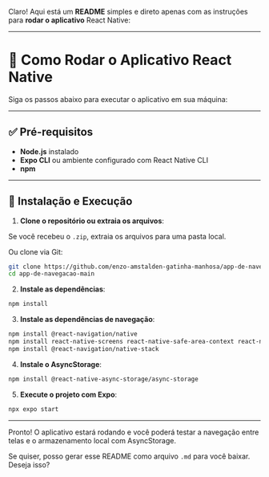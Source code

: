 Claro! Aqui está um **README** simples e direto apenas com as instruções para **rodar o aplicativo** React Native:

---

# 📲 Como Rodar o Aplicativo React Native

Siga os passos abaixo para executar o aplicativo em sua máquina:

---

## ✅ Pré-requisitos

* **Node.js** instalado
* **Expo CLI** ou ambiente configurado com React Native CLI
* **npm**

---

## 🔧 Instalação e Execução

1. **Clone o repositório ou extraia os arquivos**:

Se você recebeu o `.zip`, extraia os arquivos para uma pasta local.

Ou clone via Git:

```bash
git clone https://github.com/enzo-amstalden-gatinha-manhosa/app-de-navegacao.git
cd app-de-navegacao-main
```

2. **Instale as dependências**:

```bash
npm install
```

3. **Instale as dependências de navegação**:

```bash
npm install @react-navigation/native
npm install react-native-screens react-native-safe-area-context react-native-gesture-handler react-native-reanimated
npm install @react-navigation/native-stack
```

4. **Instale o AsyncStorage**:

```bash
npm install @react-native-async-storage/async-storage
```

5. **Execute o projeto com Expo**:

```bash
npx expo start
```

---

Pronto! O aplicativo estará rodando e você poderá testar a navegação entre telas e o armazenamento local com AsyncStorage.

Se quiser, posso gerar esse README como arquivo `.md` para você baixar. Deseja isso?
